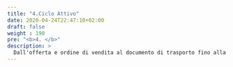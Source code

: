 ```yaml
---
title: "4.Ciclo Attivo"
date: 2020-04-24T22:47:10+02:00
draft: false
weight : 190
pre: "<b>4. </b>"
description: >
  Dall'offerta e ordine di vendita al documento di trasporto fino alla fattura di vendita
---
```




